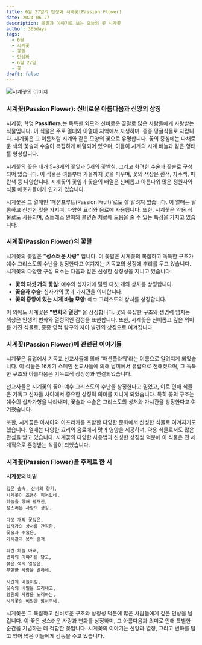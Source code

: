 ```yaml
---
title: 6월 27일의 탄생화 시계꽃(Passion Flower)
date: 2024-06-27
description: 꽃말과 이야기로 보는 오늘의 꽃 시계꽃
author: 365days
tags:
  - 6월
  - 시계꽃
  - 꽃말
  - 탄생화
  - 6월 27일
  - 꽃
draft: false
---
```


![시계꽃의 이미지](https://cdn.pixabay.com/photo/2016/10/06/03/32/watch-flowers-1718103_640.jpg#center)


### 시계꽃(Passion Flower): 신비로운 아름다움과 신앙의 상징

시계꽃, 학명 **Passiflora**,는 독특한 외모와 신비로운 꽃말로 많은 사람들에게 사랑받는 식물입니다. 이 식물은 주로 열대와 아열대 지역에서 자생하며, 종종 덩굴식물로 자랍니다. 시계꽃은 그 이름처럼 시계와 같은 모양의 꽃으로 유명합니다. 꽃의 중심에는 다채로운 색의 꽃술과 수술이 복잡하게 배열되어 있으며, 이들이 시계의 시계 바늘과 같은 형태를 형성합니다.

시계꽃의 꽃은 대개 5~8개의 꽃잎과 5개의 꽃받침, 그리고 화려한 수술과 꽃술로 구성되어 있습니다. 이 식물은 여름부터 가을까지 꽃을 피우며, 꽃의 색상은 흰색, 자주색, 파란색 등 다양합니다. 시계꽃의 꽃잎과 꽃술의 배열은 신비롭고 아름다워 많은 정원사와 식물 애호가들에게 인기가 있습니다.

시계꽃은 그 열매인 '패션프루트(Passion Fruit)'로도 잘 알려져 있습니다. 이 열매는 달콤하고 신선한 맛을 가지며, 다양한 요리와 음료에 사용됩니다. 또한, 시계꽃은 약용 식물로도 사용되며, 스트레스 완화와 불면증 치료에 도움을 줄 수 있는 특성을 가지고 있습니다.

### 시계꽃(Passion Flower)의 꽃말

시계꽃의 꽃말은 **"성스러운 사랑"** 입니다. 이 꽃말은 시계꽃의 복잡하고 독특한 구조가 예수 그리스도의 수난을 상징한다고 여겨지는 기독교의 상징에 뿌리를 두고 있습니다. 시계꽃의 다양한 구성 요소는 다음과 같은 신성한 상징성을 지니고 있습니다:

- **꽃의 다섯 개의 꽃잎**: 예수의 십자가에 달린 다섯 개의 상처를 상징합니다.
- **꽃술과 수술**: 십자가의 못과 가시관을 의미합니다.
- **꽃의 중앙에 있는 시계 바늘 모양**: 예수 그리스도의 상처를 상징합니다.

이 외에도 시계꽃은 **"변화와 열정"** 을 상징합니다. 꽃의 복잡한 구조와 생명력 넘치는 색상은 인생의 변화와 열정적인 감정을 표현합니다. 또한, 시계꽃은 신비롭고 깊은 의미를 가진 식물로, 종종 영적 탐구와 자아 발견의 상징으로 여겨집니다.

### 시계꽃(Passion Flower)에 관련된 이야기들

시계꽃은 유럽에서 기독교 선교사들에 의해 '패션플라워'라는 이름으로 알려지게 되었습니다. 이 식물은 16세기 스페인 선교사들에 의해 남미에서 유럽으로 전해졌으며, 그 독특한 구조와 아름다움은 기독교적 상징성과 연결되었습니다.

선교사들은 시계꽃의 꽃이 예수 그리스도의 수난을 상징한다고 믿었고, 이로 인해 식물은 기독교 신자들 사이에서 중요한 상징적 의미를 지니게 되었습니다. 특히 꽃의 구조는 예수의 십자가형을 나타내며, 꽃술과 수술은 그리스도의 상처와 가시관을 상징한다고 여겨졌습니다.

또한, 시계꽃은 아시아와 아프리카를 포함한 다양한 문화에서 신성한 식물로 여겨지기도 했습니다. 열매는 다양한 요리와 음료에서 맛과 영양을 제공하며, 약용 식물로서도 많은 관심을 받고 있습니다. 시계꽃의 다양한 사용법과 신성한 상징성 덕분에 이 식물은 전 세계적으로 존경받는 식물이 되었습니다.

### 시계꽃(Passion Flower)을 주제로 한 시

**시계꽃의 비밀**

```
깊은 숲속, 신비의 향기,  
시계꽃이 조용히 피어있네.  
하늘을 향해 펼쳐진,  
성스러운 사랑의 상징.

다섯 개의 꽃잎은,  
십자가의 상처를 간직한,  
꽃술과 수술은,  
가시관과 못의 흔적.

파란 하늘 아래,  
변화의 이야기를 담고,  
붉은 색의 열정은,  
무한한 사랑을 말하네.

시간의 바늘처럼,  
꽃속의 비밀을 드러내고,  
영원의 사랑을 노래하는,  
시계꽃의 비밀을 밝혀주네.
```

시계꽃은 그 복잡하고 신비로운 구조와 상징성 덕분에 많은 사람들에게 깊은 인상을 남깁니다. 이 꽃은 성스러운 사랑과 변화를 상징하며, 그 아름다움과 의미로 인해 특별한 순간을 기념하는 데 적합한 꽃입니다. 시계꽃의 이야기는 신앙과 열정, 그리고 변화를 담고 있어 많은 이들에게 감동을 주고 있습니다.

